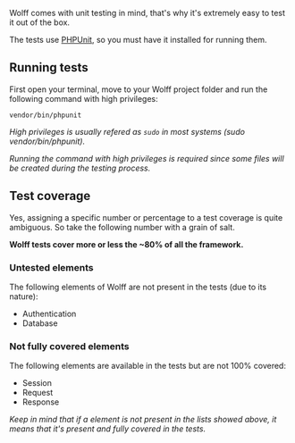 Wolff comes with unit testing in mind, that's why it's extremely easy to test it out of the box.

The tests use [PHPUnit](https://phpunit.de), so you must have it installed for running them.

## Running tests

First open your terminal, move to your Wolff project folder and run the following command with high privileges:

```
vendor/bin/phpunit
```

_High privileges is usually refered as `sudo` in most systems (sudo vendor/bin/phpunit)._

_Running the command with high privileges is required since some files will be created during the testing process._

## Test coverage

Yes, assigning a specific number or percentage to a test coverage is quite ambiguous. So take the following number with a grain of salt.

**Wolff tests cover more or less the ~80% of all the framework.**

### Untested elements

The following elements of Wolff are not present in the tests (due to its nature):

* Authentication
* Database

### Not fully covered elements

The following elements are available in the tests but are not 100% covered:

* Session
* Request
* Response

_Keep in mind that if a element is not present in the lists showed above, it means that it's present and fully covered in the tests._
